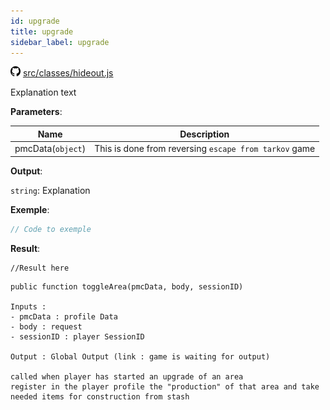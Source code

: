 ```yaml
---
id: upgrade
title: upgrade
sidebar_label: upgrade
---
```


![](/img/github.png) [src/classes/hideout.js](https://github.com/TrustedSourceLeaks/LeakedServer/blob/master/src/classes/hideout.js#L3)

Explanation text

**Parameters**:

Name  |   Description 
----------- |   -----------
pmcData(`object`)  |   This is done from reversing `escape from tarkov` game


**Output**:

`string`: Explanation


**Exemple**:
```js
// Code to exemple
```

**Result**:
```
//Result here
```

```
public function toggleArea(pmcData, body, sessionID)

Inputs :
- pmcData : profile Data 
- body : request
- sessionID : player SessionID

Output : Global Output (link : game is waiting for output)

called when player has started an upgrade of an area
register in the player profile the "production" of that area and take needed items for construction from stash
```
